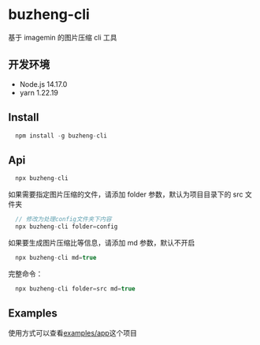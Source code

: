 # buzheng-cli

基于 imagemin 的图片压缩 cli 工具

## 开发环境

- Node.js 14.17.0
- yarn 1.22.19

## Install

```javascript
  npm install -g buzheng-cli
```

## Api

```javascript
  npx buzheng-cli
```

如果需要指定图片压缩的文件，请添加 folder 参数，默认为项目目录下的 src 文件夹

```javascript
  // 修改为处理config文件夹下内容
  npx buzheng-cli folder=config
```

如果要生成图片压缩比等信息，请添加 md 参数，默认不开启

```javascript
  npx buzheng-cli md=true
```

完整命令：

```javascript
  npx buzheng-cli folder=src md=true
```

## Examples

使用方式可以查看[examples/app](https://github.com/782042369/buzheng-cli/tree/master/examples/app)这个项目
